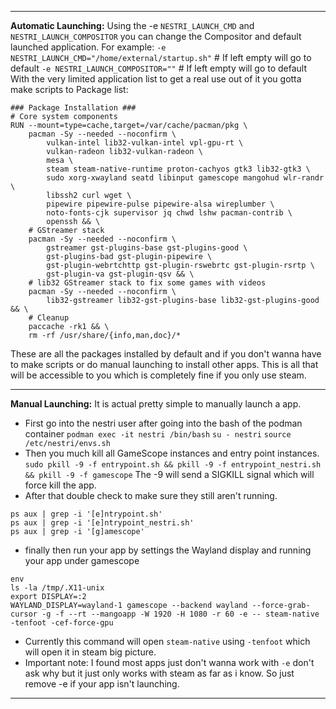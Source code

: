 ****
**Automatic Launching:**
Using the -e `NESTRI_LAUNCH_CMD` and `NESTRI_LAUNCH_COMPOSITOR` you can change the Compositor and default launched application. 
For example:
`-e NESTRI_LAUNCH_CMD="/home/external/startup.sh"`  # If left empty will go to default
`-e NESTRI_LAUNCH_COMPOSITOR=""` # If left empty will go to default
With the very limited application list to get a real use out of it you gotta make scripts to 
Package list:
```
### Package Installation ###
# Core system components
RUN --mount=type=cache,target=/var/cache/pacman/pkg \
    pacman -Sy --needed --noconfirm \
        vulkan-intel lib32-vulkan-intel vpl-gpu-rt \
        vulkan-radeon lib32-vulkan-radeon \
        mesa \
        steam steam-native-runtime proton-cachyos gtk3 lib32-gtk3 \
        sudo xorg-xwayland seatd libinput gamescope mangohud wlr-randr \
        libssh2 curl wget \
        pipewire pipewire-pulse pipewire-alsa wireplumber \
        noto-fonts-cjk supervisor jq chwd lshw pacman-contrib \
        openssh && \
    # GStreamer stack
    pacman -Sy --needed --noconfirm \
        gstreamer gst-plugins-base gst-plugins-good \
        gst-plugins-bad gst-plugin-pipewire \
        gst-plugin-webrtchttp gst-plugin-rswebrtc gst-plugin-rsrtp \
        gst-plugin-va gst-plugin-qsv && \
    # lib32 GStreamer stack to fix some games with videos
    pacman -Sy --needed --noconfirm \
        lib32-gstreamer lib32-gst-plugins-base lib32-gst-plugins-good && \
    # Cleanup
    paccache -rk1 && \
    rm -rf /usr/share/{info,man,doc}/*
```
These are all the packages installed by default and if you don't wanna have to make scripts or do manual launching to install other apps. This is all that will be accessible to you which is completely fine if you only use steam.
****
**Manual Launching:**
It is actual pretty simple to manually launch a app.
- First go into the nestri user after going into the bash of the podman container
  `podman exec -it nestri /bin/bash`
  `su - nestri`
  `source /etc/nestri/envs.sh`
- Then you much kill all GameScope instances and entry point instances.
  `sudo pkill -9 -f entrypoint.sh && pkill -9 -f entrypoint_nestri.sh && pkill -9 -f gamescope`
  The -9 will send a SIGKILL signal which will force kill the app.
- After that double check to make sure they still aren't running.
```
ps aux | grep -i '[e]ntrypoint.sh'
ps aux | grep -i '[e]ntrypoint_nestri.sh'
ps aux | grep -i '[g]amescope'
```
- finally then run your app by settings the Wayland display and running your app under gamescope  
```
env
ls -la /tmp/.X11-unix
export DISPLAY=:2
WAYLAND_DISPLAY=wayland-1 gamescope --backend wayland --force-grab-cursor -g -f --rt --mangoapp -W 1920 -H 1080 -r 60 -e -- steam-native -tenfoot -cef-force-gpu
```
  - Currently this command will open `steam-native` using `-tenfoot` which will open it in steam big picture.
- Important note:
  I found most apps just don't wanna work with `-e` don't ask why but it just only works with steam as far as i know. So just remove -e if your app isn't launching.
****
